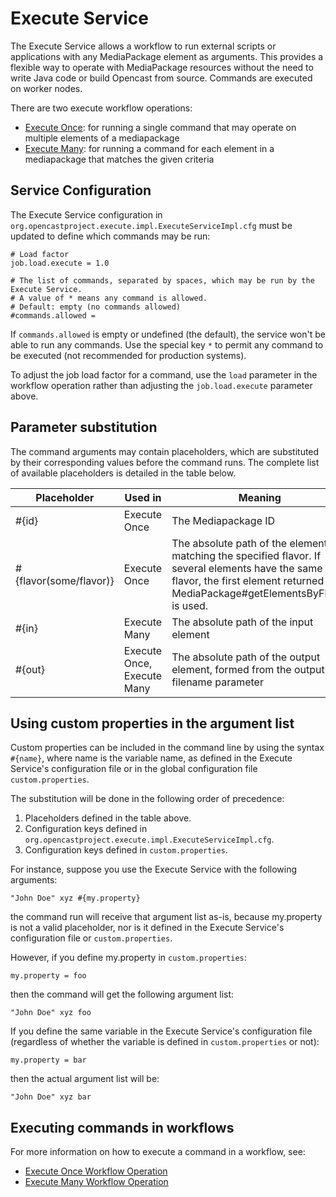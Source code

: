 Execute Service
===============

The Execute Service allows a workflow to run external scripts or applications with any MediaPackage element as arguments.
This provides a flexible way to operate with MediaPackage resources without the need to write Java code or build Opencast
from source. Commands are executed on worker nodes.

There are two execute workflow operations:

* [Execute Once](../workflowoperationhandlers/execute-once-woh.md): for running a single command
   that may operate on multiple elements of a mediapackage
* [Execute Many](../workflowoperationhandlers/execute-many-woh.md): for running a command
   for each element in a mediapackage that matches the given criteria

Service Configuration
---------------------

The Execute Service configuration in `org.opencastproject.execute.impl.ExecuteServiceImpl.cfg` must be updated to
define which commands may be run:

````
# Load factor
job.load.execute = 1.0

# The list of commands, separated by spaces, which may be run by the Execute Service.
# A value of * means any command is allowed.
# Default: empty (no commands allowed)
#commands.allowed = 
````

If `commands.allowed` is empty or undefined (the default), the service won't be able to run any commands.
Use the special key `*` to permit any command to be executed (not recommended for production systems).

To adjust the job load factor for a command, use the `load` parameter in the workflow operation rather than
adjusting the `job.load.execute` parameter above.

## Parameter substitution

The command arguments may contain placeholders, which are substituted by their corresponding values before
the command runs. The complete list of available placeholders is detailed in the table below.

|Placeholder            |Used in     |Meaning                                            |
|-----------------------|------------|---------------------------------------------------|
|#{id}                  |Execute Once|The Mediapackage ID                                |
|#{flavor(some/flavor)} |Execute Once|The absolute path of the element matching the specified flavor. If several elements have the same flavor, the first element returned by MediaPackage#getElementsByFlavor is used.
|#{in}                  |Execute Many|The absolute path of the input element             |
|#{out}                 |Execute Once, Execute Many|The absolute path of the output element, formed from the output-filename parameter

## Using custom properties in the argument list

Custom properties can be included in the command line by using the syntax `#{name}`, where name is the variable name,
as defined in the Execute Service's configuration file or in the global configuration file `custom.properties`.

The substitution will be done in the following order of precedence:

1. Placeholders defined in the table above.
2. Configuration keys defined in `org.opencastproject.execute.impl.ExecuteServiceImpl.cfg`.
3. Configuration keys defined in `custom.properties`.

For instance, suppose you use the Execute Service with the following arguments:

    "John Doe" xyz #{my.property}

the command run will receive that argument list as-is, because my.property is not a valid placeholder, nor 
is it defined in the Execute Service's configuration file or `custom.properties`.

However, if you define my.property in `custom.properties`:
  
    my.property = foo

then the command will get the following argument list:

    "John Doe" xyz foo

If you define the same variable in the Execute Service's configuration file (regardless of whether the variable
is defined in `custom.properties` or not):
 
    my.property = bar

then the actual argument list will be:

    "John Doe" xyz bar

Executing commands in workflows
-------------------------------

For more information on how to execute a command in a workflow, see:

* [Execute Once Workflow Operation](../workflowoperationhandlers/execute-once-woh.md)
* [Execute Many Workflow Operation](../workflowoperationhandlers/execute-many-woh.md)


